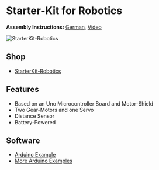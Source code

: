 # Starter-Kit for Robotics

**Assembly Instructions:**
[German](https://github.com/watterott/StarterKit-Robotics/raw/master/docu/Robot_de.pdf),
[Video](http://www.robotiklabor.de/literatur/)

![StarterKit-Robotics](https://github.com/watterott/StarterKit-Robotics/raw/master/docu/Robot.jpg)


## Shop
* [StarterKit-Robotics](http://www.watterott.com/en/StarterKit-Roboter)


## Features
* Based on an Uno Microcontroller Board and Motor-Shield
* Two Gear-Motors and one Servo
* Distance Sensor
* Battery-Powered


## Software
* [Arduino Example](https://github.com/watterott/StarterKit-Robotics/raw/master/docu/Robot.ino)
* [More Arduino Examples](https://github.com/robotfreak/WatterottRobotStarterKit)
